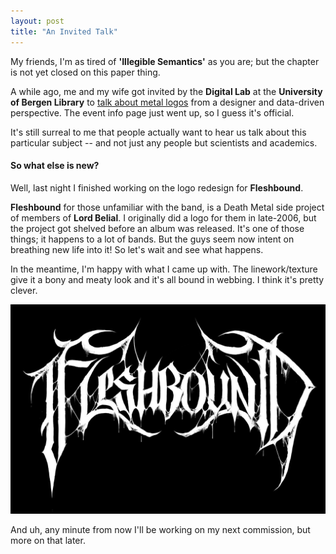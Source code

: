 ```yaml
---
layout: post
title: "An Invited Talk"
---
```


My friends, I'm as tired of **'Illegible Semantics'** as you are; but the chapter is not yet closed on this paper thing. 

A while ago, me and my wife got invited by the **Digital Lab** at the **University of Bergen Library** to <a href="https://www.uib.no/digitallab/149401/illegible-semantics-metal-logos-designer-and-data-driven-perspective" target="_blank">talk about metal logos</a> from a designer and data-driven perspective. The event info page just went up, so I guess it's official.

It's still surreal to me that people actually want to hear us talk about this particular subject -- and not just any people but scientists and academics. 


#### So what else is new?  

Well, last night I finished working on the logo redesign for **Fleshbound**. 

**Fleshbound** for those unfamiliar with the band, is a Death Metal side project of members of **Lord Belial**. I originally did a logo for them in late-2006, but the project got shelved before an album was released. It's one of those things; it happens to a lot of bands. But the guys seem now intent on breathing new life into it! So let's wait and see what happens. 

In the meantime, I'm happy with what I came up with. The linework/texture give it a bony and meaty look and it's all bound in webbing. I think it's pretty clever. 

<img src="..\assets\img\projects\proj-3\fleshbound.jpg" alt="Fleshbound" width="600"/>

And uh, any minute from now I'll be working on my next commission, but more on that later.